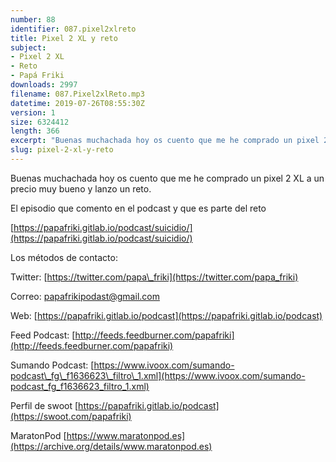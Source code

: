 ```yaml
---
number: 88
identifier: 087.pixel2xlreto
title: Pixel 2 XL y reto
subject:
- Pixel 2 XL
- Reto
- Papá Friki
downloads: 2997
filename: 087.Pixel2xlReto.mp3
datetime: 2019-07-26T08:55:30Z
version: 1
size: 6324412
length: 366
excerpt: "Buenas muchachada hoy os cuento que me he comprado un pixel 2 XL a un precio muy bueno y lanzo un reto.  \n\nEl episodio que comento en el podcast y que es parte del reto\n\n[https://papafriki.gitlab.io/podcast/suicidio/](https://papafriki.gitlab.io/podcast/suicidio/)  \n\nLos métodos de contacto:  \n\nTwitter: [https://twitter.com/papa\\_friki](https://twitter.com/papa_friki)\n\nCorreo: [papafrikipodast@gmail.com](https://archive.org/details/papafrikipodast@gmail.com)\n\nWeb: [https://papafriki.gitlab.io/podcast](https://papafriki.gitlab.io/podcast)\n\nFeed Podcast: [http://feeds.feedburner.com/papafriki](http://feeds.feedburner.com/papafriki)\n\nSumando Podcast: [https://www.ivoox.com/sumando-podcast\\_fg\\_f1636623\\_filtro\\_1.xml](https://www.ivoox.com/sumando-podcast_fg_f1636623_filtro_1.xml)\n\nPerfil de swoot [https://papafriki.gitlab.io/podcast](https://swoot.com/papafriki)\n\nMaratonPod [https://www.maratonpod.es](https://archive.org/details/www.maratonpod.es)"
slug: pixel-2-xl-y-reto
---
```

Buenas muchachada hoy os cuento que me he comprado un pixel 2 XL a un precio muy bueno y lanzo un reto.

El episodio que comento en el podcast y que es parte del reto

[https://papafriki.gitlab.io/podcast/suicidio/](https://papafriki.gitlab.io/podcast/suicidio/)

Los métodos de contacto:

Twitter: [https://twitter.com/papa\_friki](https://twitter.com/papa_friki)

Correo: [papafrikipodast@gmail.com](https://archive.org/details/papafrikipodast@gmail.com)

Web: [https://papafriki.gitlab.io/podcast](https://papafriki.gitlab.io/podcast)

Feed Podcast: [http://feeds.feedburner.com/papafriki](http://feeds.feedburner.com/papafriki)

Sumando Podcast: [https://www.ivoox.com/sumando-podcast\_fg\_f1636623\_filtro\_1.xml](https://www.ivoox.com/sumando-podcast_fg_f1636623_filtro_1.xml)

Perfil de swoot [https://papafriki.gitlab.io/podcast](https://swoot.com/papafriki)

MaratonPod [https://www.maratonpod.es](https://archive.org/details/www.maratonpod.es)